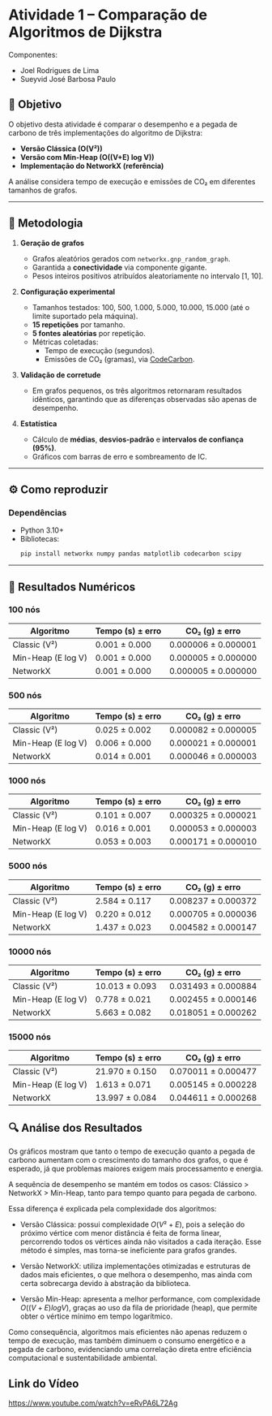 # Atividade 1 – Comparação de Algoritmos de Dijkstra

Componentes:
- Joel Rodrigues de Lima
- Sueyvid José Barbosa Paulo

## 🎯 Objetivo
O objetivo desta atividade é comparar o desempenho e a pegada de carbono de três implementações do algoritmo de Dijkstra:
- **Versão Clássica (O(V²))**
- **Versão com Min-Heap (O((V+E) log V))**
- **Implementação do NetworkX (referência)**

A análise considera tempo de execução e emissões de CO₂ em diferentes tamanhos de grafos.

---

## 🧩 Metodologia

1. **Geração de grafos**
   - Grafos aleatórios gerados com `networkx.gnp_random_graph`.
   - Garantida a **conectividade** via componente gigante.
   - Pesos inteiros positivos atribuídos aleatoriamente no intervalo [1, 10].

2. **Configuração experimental**
   - Tamanhos testados: 100, 500, 1.000, 5.000, 10.000, 15.000 (até o limite suportado pela máquina).
   - **15 repetições** por tamanho.
   - **5 fontes aleatórias** por repetição.
   - Métricas coletadas:
     - Tempo de execução (segundos).
     - Emissões de CO₂ (gramas), via [CodeCarbon](https://mlco2.github.io/codecarbon/).

3. **Validação de corretude**
   - Em grafos pequenos, os três algoritmos retornaram resultados idênticos, garantindo que as diferenças observadas são apenas de desempenho.

4. **Estatística**
   - Cálculo de **médias**, **desvios-padrão** e **intervalos de confiança (95%)**.
   - Gráficos com barras de erro e sombreamento de IC.

---

## ⚙️ Como reproduzir

### Dependências
- Python 3.10+
- Bibliotecas:
  ```bash
  pip install networkx numpy pandas matplotlib codecarbon scipy

---

## 📑 Resultados Numéricos

### 100 nós
| Algoritmo          | Tempo (s) ± erro | CO₂ (g) ± erro      |
|--------------------|------------------|---------------------|
| Classic (V²)       | 0.001 ± 0.000    | 0.000006 ± 0.000001 |
| Min-Heap (E log V) | 0.001 ± 0.000    | 0.000005 ± 0.000000 |
| NetworkX           | 0.001 ± 0.000    | 0.000005 ± 0.000000 |

### 500 nós
| Algoritmo          | Tempo (s) ± erro | CO₂ (g) ± erro      |
|--------------------|------------------|---------------------|
| Classic (V²)       | 0.025 ± 0.002    | 0.000082 ± 0.000005 |
| Min-Heap (E log V) | 0.006 ± 0.000    | 0.000021 ± 0.000001 |
| NetworkX           | 0.014 ± 0.001    | 0.000046 ± 0.000003 |

### 1000 nós
| Algoritmo          | Tempo (s) ± erro | CO₂ (g) ± erro      |
|--------------------|------------------|---------------------|
| Classic (V²)       | 0.101 ± 0.007    | 0.000325 ± 0.000021 |
| Min-Heap (E log V) | 0.016 ± 0.001    | 0.000053 ± 0.000003 |
| NetworkX           | 0.053 ± 0.003    | 0.000171 ± 0.000010 |

### 5000 nós
| Algoritmo          | Tempo (s) ± erro | CO₂ (g) ± erro      |
|--------------------|------------------|---------------------|
| Classic (V²)       | 2.584 ± 0.117    | 0.008237 ± 0.000372 |
| Min-Heap (E log V) | 0.220 ± 0.012    | 0.000705 ± 0.000036 |
| NetworkX           | 1.437 ± 0.023    | 0.004582 ± 0.000147 |

### 10000 nós
| Algoritmo          | Tempo (s) ± erro | CO₂ (g) ± erro      |
|--------------------|------------------|---------------------|
| Classic (V²)       | 10.013 ± 0.093   | 0.031493 ± 0.000884 |
| Min-Heap (E log V) | 0.778 ± 0.021    | 0.002455 ± 0.000146 |
| NetworkX           | 5.663 ± 0.082    | 0.018051 ± 0.000262 |

### 15000 nós
| Algoritmo          | Tempo (s) ± erro | CO₂ (g) ± erro      |
|--------------------|------------------|---------------------|
| Classic (V²)       | 21.970 ± 0.150   | 0.070011 ± 0.000477 |
| Min-Heap (E log V) | 1.613 ± 0.071    | 0.005145 ± 0.000228 |
| NetworkX           | 13.997 ± 0.084   | 0.044611 ± 0.000268 |


## 🔍 Análise dos Resultados

Os gráficos mostram que tanto o tempo de execução quanto a pegada de carbono aumentam com o crescimento do tamanho dos grafos, o que é esperado, já que problemas maiores exigem mais processamento e energia.

A sequência de desempenho se mantém em todos os casos:
Clássico > NetworkX > Min-Heap, tanto para tempo quanto para pegada de carbono.

Essa diferença é explicada pela complexidade dos algoritmos:

- Versão Clássica: possui complexidade $O(V²+E)$, pois a seleção do próximo vértice com menor distância é feita de forma linear, percorrendo todos os vértices ainda não visitados a cada iteração. Esse método é simples, mas torna-se ineficiente para grafos grandes.

- Versão NetworkX: utiliza implementações otimizadas e estruturas de dados mais eficientes, o que melhora o desempenho, mas ainda com certa sobrecarga devido à abstração da biblioteca.

- Versão Min-Heap: apresenta a melhor performance, com complexidade $O((V+E)log⁡V)$, graças ao uso da fila de prioridade (heap), que permite obter o vértice mínimo em tempo logarítmico.

Como consequência, algoritmos mais eficientes não apenas reduzem o tempo de execução, mas também diminuem o consumo energético e a pegada de carbono, evidenciando uma correlação direta entre eficiência computacional e sustentabilidade ambiental.

## Link do Vídeo


https://www.youtube.com/watch?v=eRvPA6L72Ag


